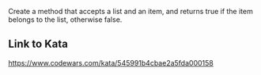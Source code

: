 Create a method that accepts a list and an item, and returns true if the item belongs to the list, otherwise false.

## Link to Kata
https://www.codewars.com/kata/545991b4cbae2a5fda000158